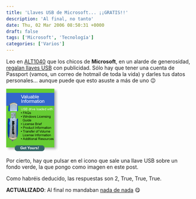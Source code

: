 ```yaml
---
title: 'Llaves USB de Microsoft... ¡¡GRATIS!!'
description: 'Al final, no tanto'
date: Thu, 02 Mar 2006 08:50:31 +0000
draft: false
tags: ['Microsoft', 'Tecnología']
categories: ['Varios']
---
```


Leo en [ALT1040](http://feeds.feedburner.com/alt1040?m=2312) que los chicos de **Microsoft**, en un alarde de generosidad, [regalan llaves USB](http://www.microsoft.com//windowsxp/mysterysolved/corp/default.mspx) con publicidad. Sólo hay que tener una cuenta de Passport (vamos, un correo de hotmail de toda la vida) y darles tus datos personales... aunque puede que esto asuste a más de uno :wink:

![USB Stick Gratis...](bannerms.gif "USB Stick Gratis...")

Por cierto, hay que pulsar en el icono que sale una llave USB sobre un fondo verde, la que pongo como imagen en este post.

Como habréis deducido, las respuestas son 2, True, True, True.

**ACTUALIZADO**: Al final no mandaban [nada de nada](/el-misterio-del-usb-perdido/) :yum: